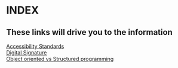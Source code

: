 <html>
  <head>
        <meta charset="utf 8">
        <title>Index</title>
 
  </head>
  <body>
    <h1>INDEX</h1>
    <h2>These links will drive you to the information</h2>
    <a href="https://5813954.github.io/MY-WEBPAGE/Accesibility-standarts.html"> Accessibility Standards</a> <br>
    <a href="https://5813954.github.io/MY-WEBPAGE/Digital-signature.html"> Digital Signature</a><br>
    <a href="https://5813954.github.io/MY-WEBPAGE/Object-oriented-vs-Structured-Programming.html">Object oriented vs Structured programming</a><br>
  </body>
  
</html>
